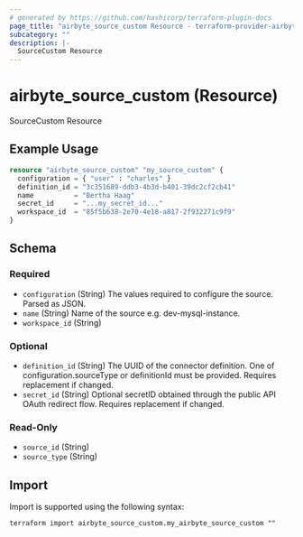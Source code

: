 ```yaml
---
# generated by https://github.com/hashicorp/terraform-plugin-docs
page_title: "airbyte_source_custom Resource - terraform-provider-airbyte"
subcategory: ""
description: |-
  SourceCustom Resource
---
```


# airbyte_source_custom (Resource)

SourceCustom Resource

## Example Usage

```terraform
resource "airbyte_source_custom" "my_source_custom" {
  configuration = { "user" : "charles" }
  definition_id = "3c351689-ddb3-4b3d-b401-39dc2cf2cb41"
  name          = "Bertha Haag"
  secret_id     = "...my_secret_id..."
  workspace_id  = "85f5b638-2e70-4e18-a817-2f932271c9f9"
}
```

<!-- schema generated by tfplugindocs -->
## Schema

### Required

- `configuration` (String) The values required to configure the source. Parsed as JSON.
- `name` (String) Name of the source e.g. dev-mysql-instance.
- `workspace_id` (String)

### Optional

- `definition_id` (String) The UUID of the connector definition. One of configuration.sourceType or definitionId must be provided. Requires replacement if changed.
- `secret_id` (String) Optional secretID obtained through the public API OAuth redirect flow. Requires replacement if changed.

### Read-Only

- `source_id` (String)
- `source_type` (String)

## Import

Import is supported using the following syntax:

```shell
terraform import airbyte_source_custom.my_airbyte_source_custom ""
```
